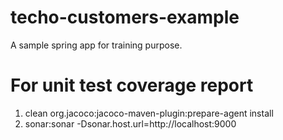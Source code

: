 # techo-customers-example
A sample spring app for training purpose.

 # For unit test coverage report
 1) clean org.jacoco:jacoco-maven-plugin:prepare-agent install
 2) sonar:sonar -Dsonar.host.url=http://localhost:9000
